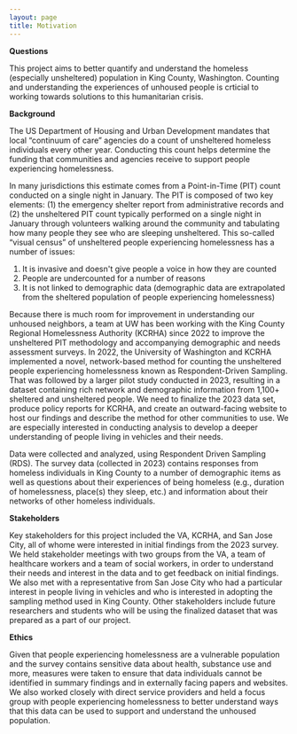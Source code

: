 ```yaml
---
layout: page
title: Motivation
---
```


**Questions**

This project aims to better quantify and understand the homeless (especially unsheltered) population in King County, Washington. Counting and understanding the experiences of unhoused people is crticial to working towards solutions to this humanitarian crisis. 

**Background**

The US Department of Housing and Urban Development mandates that local “continuum of care” agencies do a count of unsheltered homeless individuals every other year. Conducting this count helps determine the funding that communities and agencies receive to support people experiencing homelessness.

In many jurisdictions this estimate comes from a Point-in-Time (PIT) count conducted on a single night in January. The PIT is composed of two key elements: (1) the emergency shelter report from administrative records and (2) the unsheltered PIT count typically performed on a single night in January through volunteers walking around the community and tabulating how many people they see who are sleeping unsheltered. This so-called “visual census” of unsheltered people experiencing homelessness has a number of issues:
 
  1) It is invasive and doesn't give people a voice in how they are counted
  2) People are undercounted for a number of reasons
  4) It is not linked to demographic data (demographic data are extrapolated from the sheltered population of people experiencing homelessness)

Because there is much room for improvement in understanding our unhoused neighbors, a team at UW has been working with the King County Regional Homelessness Authority (KCRHA) since 2022 to improve the unsheltered PIT methodology and accompanying demographic and needs assessment surveys. In 2022, the University of Washington and KCRHA implemented a novel, network-based method for counting the unsheltered people experiencing homelessness known as Respondent-Driven Sampling. That was followed by a larger pilot study conducted in 2023, resulting in a dataset containing rich network and demographic information from 1,100+ sheltered and unsheltered people. We need to finalize the 2023 data set, produce policy reports for KCRHA, and create an outward-facing website to host our findings and describe the method for other communities to use. We are especially interested in conducting analysis to develop a deeper understanding of people living in vehicles and their needs.

Data were collected and analyzed, using Respondent Driven Sampling (RDS). The survey data (collected in 2023) contains responses from homeless individuals in King County to a number of demographic items as well as questions about their experiences of being homeless (e.g., duration of homelessness, place(s) they sleep, etc.) and information about their networks of other homeless individuals.

**Stakeholders**

Key stakeholders for this project included the VA, KCRHA, and San Jose City, all of whome were interested in initial findings from the 2023 survey. We held stakeholder meetings with two groups from the VA, a team of healthcare workers and a team of social workers, in order to understand their needs and interest in the data and to get feedback on initial findings. We also met with a representative from San Jose City who had a particular interest in people living in vehicles and who is interested in adopting the sampling method used in King County. Other stakeholders include future researchers and students who will be using the finalized dataset that was prepared as a part of our project.


**Ethics**

Given that people experiencing homelessness are a vulnerable population and the survey contains sensitive data about health, substance use and more, measures were taken to ensure that data individuals cannot be identified in summary findings and in externally facing papers and websites. We also worked closely with direct service providers and held a focus group with people experiencing homelessness to better understand ways that this data can be used to support and understand the unhoused population.

